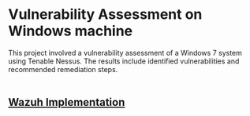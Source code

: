 <h1>Vulnerability Assessment on Windows machine</h1>
<p>This project involved a vulnerability assessment of a Windows 7 system using Tenable Nessus. The results include identified vulnerabilities and recommended remediation steps.<br><br>
<a href="Projects/Cyber Security and Ethical Hacking/VULNERABILITY ASSESSMENT REPORT.pdf" [Download the Full Report (PDF)] </a>

</p>

<h2>Wazuh Implementation</h2>
<p></p>


